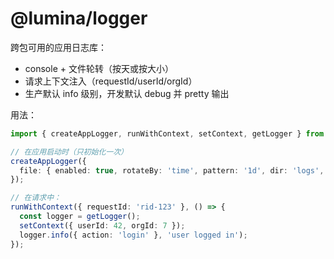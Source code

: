 # @lumina/logger

跨包可用的应用日志库：

- console + 文件轮转（按天或按大小）
- 请求上下文注入（requestId/userId/orgId）
- 生产默认 info 级别，开发默认 debug 并 pretty 输出

用法：

```ts
import { createAppLogger, runWithContext, setContext, getLogger } from '@lumina/logger';

// 在应用启动时（只初始化一次）
createAppLogger({
  file: { enabled: true, rotateBy: 'time', pattern: '1d', dir: 'logs', days: 7 },
});

// 在请求中：
runWithContext({ requestId: 'rid-123' }, () => {
  const logger = getLogger();
  setContext({ userId: 42, orgId: 7 });
  logger.info({ action: 'login' }, 'user logged in');
});
```
